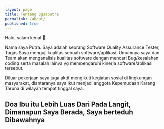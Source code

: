 ```yaml
---
layout: page
title: Tentang Sgsaputra
permalink: /about/
published: true
---
```

Halo, salam kenal 👋.

Nama saya Putra. Saya adalah seorang Software Quality Assurance Tester, Tugas Saya menguji kualitas sebuah software/aplikasi. Umumnya saya dan Team akan menganalisis kualitas software dengan mencari Bug/kesalahan coding serta masalah lainya yg mempengaruhi kinerja software/aplikasi tersebut.

Diluar pekerjaan saya juga aktif mengikuti kegiatan sosial di lingkungan masyarakat, diantaranya saya ikut menjadi anggota Kepemudaan Karang Taruna di wilayah tempat tinggal saya.

## Doa Ibu itu Lebih Luas Dari Pada Langit, Dimanapun Saya Berada, Saya berteduh Dibawahnya
